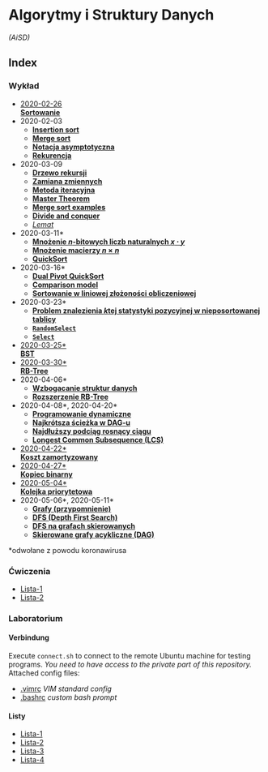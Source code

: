 # Algorytmy i Struktury Danych
*(AiSD)*

## Index

  ### Wykład
  - [2020-02-26\
      **Sortowanie**](wyk/2020-02-26/sortowanie.md)
  - 2020-02-03
    - [**Insertion sort**](wyk/2020-03-03/insertion-sort.md)
    - [**Merge sort**](wyk/2020-03-03/merge-sort.md)
    - [**Notacja asymptotyczna**](wyk/2020-03-03/notacja-asymptotyczna.md)
    - [**Rekurencja**](wyk/2020-03-03/rekurencja.md)
  - 2020-03-09
    - [**Drzewo rekursji**](wyk/2020-03-09/drzewo-rekursji.md)
    - [**Zamiana zmiennych**](wyk/2020-03-09/zamiana-zmiennych.md)
    - [**Metoda iteracyjna**](wyk/2020-03-09/metoda-iteracyjna.md)
    - [**Master Theorem**](wyk/2020-03-09/master-theorem.md)
    - [**Merge sort examples**](wyk/2020-03-09/merge-sort.md)
    - [**Divide and conquer**](wyk/2020-03-09/divide-and-conquer.md)
    - [*Lemat*](wyk/2020-03-09/lemat.md)
  - 2020-03-11\*
    - [**Mnożenie $n$-bitowych liczb naturalnych $x \cdot y$**](wyk/2020-03-11/mnożenie-n-bitowych-liczb.md)
    - [**Mnożenie macierzy $n\times n$**](wyk/2020-03-11/mnożenie-macierzy-nxn.md)
    - [**QuickSort**](wyk/2020-03-11/quick-sort.md)
  - 2020-03-16\*
    - [**Dual Pivot QuickSort**](wyk/2020-03-16/dual-pivot-quick-sort.md)
    - [**Comparison model**](wyk/2020-03-16/comparison-model.md)
    - [**Sortowanie w liniowej złożoności obliczeniowej**](wyk/2020-03-16/liniowa-złożoność.md)
  - 2020-03-23\*
    - [**Problem znalezienia $k$tej statystyki pozycyjnej w nieposortowanej tablicy**](wyk/2020-03-23/problem-znalezienia-ktej-statystyki-pozycyjnej.md)
    - [**`RandomSelect`**](wyk/2020-03-23/random-select.md)
    - [**`Select`**](wyk/2020-03-23/select-algorithm.md)
  - [2020-03-25\*\
      **BST**](wyk/2020-03-25/binary-search-tree.md)
  - [2020-03-30\*\
      **RB-Tree**](wyk/2020-03-30/red-black-tree.md)
  - 2020-04-06\*
    - [**Wzbogacanie struktur danych**](wyk/2020-04-06/wzbogacanie-struktur-danych.md)
    - [**Rozszerzenie RB-Tree**](wyk/2020-04-06/rb-trees-ze-statystykami-pozycyjnymi.md)
  - 2020-04-08\*, 2020-04-20\*
    - [**Programowanie dynamiczne**](wyk/2020-04-08/programowanie-dynamiczne.md)
    - [**Najkrótsza ścieżka w DAG-u**](wyk/2020-04-08/najkrótsza-ścieżka-dag.md)
    - [**Najdłuższy podciąg rosnący ciągu**](wyk/2020-04-08/najdłuższy-podciąg-rosnący.md)
    - [**Longest Common Subsequence (LCS)**](wyk/2020-04-20/longest-common-subsequence.md)
  - [2020-04-22\*\
      **Koszt zamortyzowany**](wyk/2020-04-22/koszt-zamortyzowany.md)
  - [2020-04-27\*\
      **Kopiec binarny**](wyk/2020-04-27/binary-heap.md)
  - [2020-05-04\*\
      **Kolejka priorytetowa**](wyk/2020-05-04/kolejka-priorytetowa.md)
  - 2020-05-06\*, 2020-05-11\*
    - [**Grafy (przypomnienie)**](wyk/2020-05-06/def-grafy.md)
    - [**DFS (Depth First Search)**](wyk/2020-05-06/depth-first-search.md)
    - [**DFS na grafach skierowanych**](wyk/2020-05-11/dfs-directed-graphs.md)
    - [**Skierowane grafy acykliczne (DAG)**](wyk/2020-05-11/directed-acyclic-graphs.md)

  \*odwołane z powodu koronawirusa

  ### Ćwiczenia
  - [Lista-1](cw/lista-1.md)
  - [Lista-2](cw/lista-2.md)

  ### Laboratorium
  #### Verbindung
  Execute `connect.sh` to connect to the remote Ubuntu machine for testing programs. *You need to have access to the private part of this repository.*\
  Attached config files:

  - [.vimrc](lab/.vimrc) *VIM standard config*
  - [.bashrc](lab/.bashrc) *custom bash prompt*

  #### Listy
  - [Lista-1](lab/lista-1/readme.md)
  - [Lista-2](lab/lista-2/readme.md)
  - [Lista-3](lab/lista-3/readme.md)
  - [Lista-4](lab/lista-4/readme.md)
